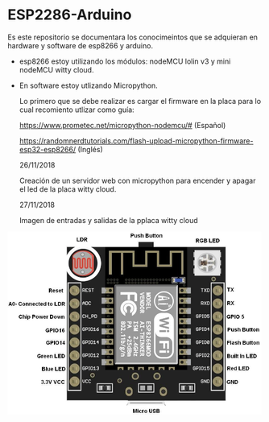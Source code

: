 # ESP2286-Arduino

Es este repositorio se documentara los conocimeintos que se adquieran en hardware y software de esp8266 y arduino.

- esp8266 estoy utilizando los módulos: nodeMCU lolin v3 y mini nodeMCU witty cloud.

- En software estoy utlizando Micropython. 

  Lo primero que se debe realizar es cargar el firmware en la placa para lo cual recomiento utlizar como guía:
  
  https://www.prometec.net/micropython-nodemcu/# (Español)
  
  https://randomnerdtutorials.com/flash-upload-micropython-firmware-esp32-esp8266/ (Inglés)
  
  26/11/2018
  
  Creación de un servidor web con micropython para encender y apagar el led de la placa witty cloud.
  
  27/11/2018
  
  Imagen de entradas y salidas de la pplaca witty cloud
  
![Screenshot](witty-cloud.jpg) 

